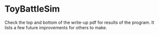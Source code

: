 # ToyBattleSim
Check the top and bottom of the write-up pdf for results of the program.  It lists a few future improvements for others to make.

